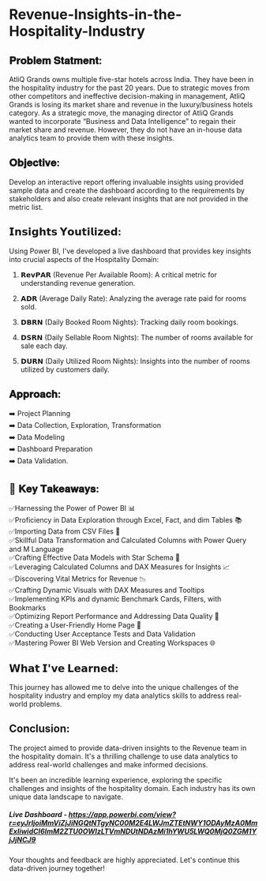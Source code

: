 # Revenue-Insights-in-the-Hospitality-Industry

## 𝐏𝐫𝐨𝐛𝐥𝐞𝐦 𝐒𝐭𝐚𝐭𝐦𝐞𝐧𝐭:
AtliQ Grands owns multiple five-star hotels across India. They have been in the hospitality industry for the past 20 years. Due to strategic moves from other competitors and ineffective decision-making in management, AtliQ Grands is losing its market share and revenue in the luxury/business hotels category. As a strategic move, the managing director of AtliQ Grands wanted to incorporate “Business and Data Intelligence” to regain their market share and revenue. However, they do not have an in-house data analytics team to provide them with these insights.

## 𝐎𝐛𝐣𝐞𝐜𝐭𝐢𝐯𝐞:
Develop an interactive report offering invaluable insights using provided sample data and create the dashboard according to the requirements by stakeholders and also create relevant insights that are not provided in the metric list.

## 𝗜𝗻𝘀𝗶𝗴𝗵𝘁𝘀 𝗬𝗼𝘂𝘁𝗶𝗹𝗶𝘇𝗲𝗱: 
Using Power BI, I've developed a live dashboard that provides key insights into crucial aspects of the Hospitality Domain:

1. 𝗥𝗲𝘃𝗣𝗔𝗥 (Revenue Per Available Room): A critical metric for understanding revenue generation.

2. 𝗔𝗗𝗥 (Average Daily Rate): Analyzing the average rate paid for rooms sold.

3. 𝗗𝗕𝗥𝗡 (Daily Booked Room Nights): Tracking daily room bookings.

4. 𝗗𝗦𝗥𝗡 (Daily Sellable Room Nights): The number of rooms available for sale each day.

5. 𝗗𝗨𝗥𝗡 (Daily Utilized Room Nights): Insights into the number of rooms utilized by customers daily.

## 𝐀𝐩𝐩𝐫𝐨𝐚𝐜𝐡:
➡️ Project Planning    
➡️ Data Collection, Exploration, Transformation   
➡️ Data Modeling    
➡️ Dashboard Preparation  
➡️ Data Validation.

## 🔑 𝐊𝐞𝐲 𝐓𝐚𝐤𝐞𝐚𝐰𝐚𝐲𝐬:
✅Harnessing the Power of Power BI 📊  
✅Proficiency in Data Exploration through Excel, Fact, and dim Tables 📚  
✅Importing Data from CSV Files 📂  
✅Skillful Data Transformation and Calculated Columns with Power Query and M Language  
✅Crafting Effective Data Models with Star Schema 🌟  
✅Leveraging Calculated Columns and DAX Measures for Insights 📈  
✅Discovering Vital Metrics for Revenue 📉  
✅Crafting Dynamic Visuals with DAX Measures and Tooltips  
✅Implementing KPIs and dynamic Benchmark Cards, Filters, with Bookmarks  
✅Optimizing Report Performance and Addressing Data Quality 🚀  
✅Creating a User-Friendly Home Page 🔗  
✅Conducting User Acceptance Tests and Data Validation  
✅Mastering Power BI Web Version and Creating Workspaces 🌐   

## 𝗪𝗵𝗮𝘁 𝗜'𝘃𝗲 𝗟𝗲𝗮𝗿𝗻𝗲𝗱: 
This journey has allowed me to delve into the unique challenges of the hospitality industry and employ my data analytics skills to address real-world problems.

## Conclusion: 
The project aimed to provide data-driven insights to the Revenue team in the hospitality domain. It's a thrilling challenge to use data analytics to address real-world challenges and make informed decisions.

It's been an incredible learning experience, exploring the specific challenges and insights of the hospitality domain. Each industry has its own unique data landscape to navigate.

##### Live Dashboard - https://app.powerbi.com/view?r=eyJrIjoiMmViZjJiNGQtNTgyNC00M2E4LWJmZTEtNWY1ODAyMzA0MmExIiwidCI6ImM2ZTU0OWIzLTVmNDUtNDAzMi1hYWU5LWQ0MjQ0ZGM1YjJjNCJ9

Your thoughts and feedback are highly appreciated. Let's continue this data-driven journey together!
